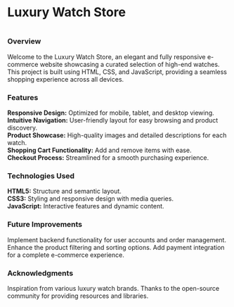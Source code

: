 <h1>Luxury Watch Store<h1>

<h3>Overview</h3>
<p>Welcome to the Luxury Watch Store, an elegant and fully responsive e-commerce website showcasing a curated selection of high-end watches. This project is built using HTML, CSS, and JavaScript, providing a seamless shopping experience across all devices.</p>

<h3>Features</h3>
<p><b>Responsive Design:</b> Optimized for mobile, tablet, and desktop viewing.<br>
<b>Intuitive Navigation:</b> User-friendly layout for easy browsing and product discovery.<br>
<b>Product Showcase:</b> High-quality images and detailed descriptions for each watch.<br>
<b>Shopping Cart Functionality:</b> Add and remove items with ease.<br>
<b>Checkout Process:</b> Streamlined for a smooth purchasing experience.
</p>

  
<h3>Technologies Used</h3>
<b>HTML5:</b> Structure and semantic layout.<br>
<b>CSS3:</b> Styling and responsive design with media queries.<br>
<b>JavaScript:</b> Interactive features and dynamic content.


<h3>Future Improvements</h3>
Implement backend functionality for user accounts and order management.
Enhance the product filtering and sorting options.
Add payment integration for a complete e-commerce experience.


<h3>Acknowledgments</h3>
Inspiration from various luxury watch brands.
Thanks to the open-source community for providing resources and libraries.

